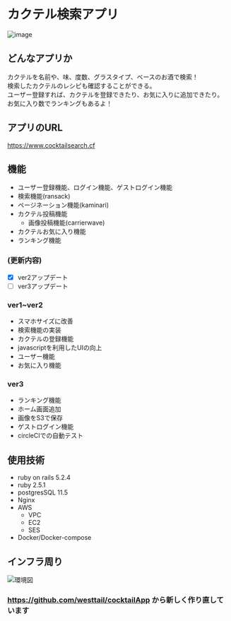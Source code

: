 # カクテル検索アプリ
![image](https://user-images.githubusercontent.com/40736515/94714698-74348780-0387-11eb-8248-2e0ae3785320.png)
## どんなアプリか
カクテルを名前や、味、度数、グラスタイプ、ベースのお酒で検索！  
検索したカクテルのレシピも確認することができる。  
ユーザー登録すれば、カクテルを登録できたり、お気に入りに追加できたり。  
お気に入り数でランキングもあるよ！  

## アプリのURL 
https://www.cocktailsearch.cf  
## 機能
* ユーザー登録機能、ログイン機能、ゲストログイン機能
* 検索機能(ransack)
* ページネーション機能(kaminari)
* カクテル投稿機能
  * 画像投稿機能(carrierwave)
* カクテルお気に入り機能
* ランキング機能

### (更新内容)
- [x] ver2アップデート
- [ ] ver3アップデート

### ver1~ver2
* スマホサイズに改善
* 検索機能の実装
* カクテルの登録機能
* javascriptを利用したUIの向上
* ユーザー機能
* お気に入り機能

### ver3
* ランキング機能
* ホーム画面追加
* 画像をS3で保存
* ゲストログイン機能
* circleCIでの自動テスト

## 使用技術

* ruby on rails 5.2.4
* ruby 2.5.1
* postgresSQL 11.5
* Nginx
* AWS 
  * VPC
  * EC2
  * SES
* Docker/Docker-compose

## インフラ周り
![環境図](https://user-images.githubusercontent.com/40736515/94824216-bb7e4f00-043f-11eb-8e81-c20b4391097b.png)
### https://github.com/westtail/cocktailApp から新しく作り直しています
